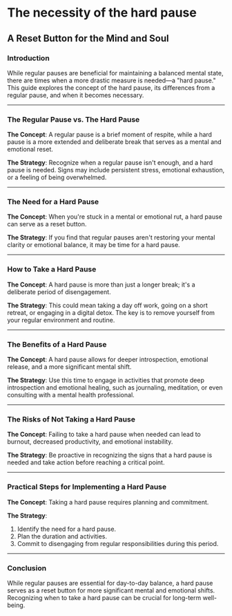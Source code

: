 # The necessity of the hard pause

## **A Reset Button for the Mind and Soul**

### **Introduction**

While regular pauses are beneficial for maintaining a balanced mental state, there are times when a more drastic measure is needed—a "hard pause." This guide explores the concept of the hard pause, its differences from a regular pause, and when it becomes necessary.

---

### **The Regular Pause vs. The Hard Pause**

**The Concept**: A regular pause is a brief moment of respite, while a hard pause is a more extended and deliberate break that serves as a mental and emotional reset.

**The Strategy**: Recognize when a regular pause isn't enough, and a hard pause is needed. Signs may include persistent stress, emotional exhaustion, or a feeling of being overwhelmed.

---

### **The Need for a Hard Pause**

**The Concept**: When you're stuck in a mental or emotional rut, a hard pause can serve as a reset button.

**The Strategy**: If you find that regular pauses aren't restoring your mental clarity or emotional balance, it may be time for a hard pause.

---

### **How to Take a Hard Pause**

**The Concept**: A hard pause is more than just a longer break; it's a deliberate period of disengagement.

**The Strategy**: This could mean taking a day off work, going on a short retreat, or engaging in a digital detox. The key is to remove yourself from your regular environment and routine.

---

### **The Benefits of a Hard Pause**

**The Concept**: A hard pause allows for deeper introspection, emotional release, and a more significant mental shift.

**The Strategy**: Use this time to engage in activities that promote deep introspection and emotional healing, such as journaling, meditation, or even consulting with a mental health professional.

---

### **The Risks of Not Taking a Hard Pause**

**The Concept**: Failing to take a hard pause when needed can lead to burnout, decreased productivity, and emotional instability.

**The Strategy**: Be proactive in recognizing the signs that a hard pause is needed and take action before reaching a critical point.

---

### **Practical Steps for Implementing a Hard Pause**

**The Concept**: Taking a hard pause requires planning and commitment.

**The Strategy**:

1. Identify the need for a hard pause.
2. Plan the duration and activities.
3. Commit to disengaging from regular responsibilities during this period.

---

### **Conclusion**

While regular pauses are essential for day-to-day balance, a hard pause serves as a reset button for more significant mental and emotional shifts. Recognizing when to take a hard pause can be crucial for long-term well-being.
